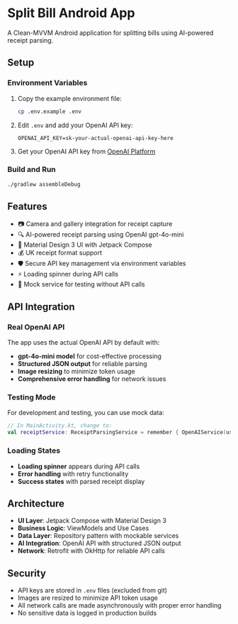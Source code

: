 # Split Bill Android App

A Clean-MVVM Android application for splitting bills using AI-powered receipt parsing.

## Setup

### Environment Variables

1. Copy the example environment file:
   ```bash
   cp .env.example .env
   ```

2. Edit `.env` and add your OpenAI API key:
   ```
   OPENAI_API_KEY=sk-your-actual-openai-api-key-here
   ```

3. Get your OpenAI API key from [OpenAI Platform](https://platform.openai.com/api-keys)

### Build and Run

```bash
./gradlew assembleDebug
```

## Features

- 📷 Camera and gallery integration for receipt capture
- 🔍 AI-powered receipt parsing using OpenAI gpt-4o-mini
- 📱 Material Design 3 UI with Jetpack Compose
- 💰 UK receipt format support
- 🛡️ Secure API key management via environment variables
- ⚡ Loading spinner during API calls
- 🧪 Mock service for testing without API calls

## API Integration

### Real OpenAI API

The app uses the actual OpenAI API by default with:

- **gpt-4o-mini model** for cost-effective processing
- **Structured JSON output** for reliable parsing
- **Image resizing** to minimize token usage
- **Comprehensive error handling** for network issues

### Testing Mode

For development and testing, you can use mock data:

```kotlin
// In MainActivity.kt, change to:
val receiptService: ReceiptParsingService = remember { OpenAIService(useMock = true) }
```

### Loading States

- **Loading spinner** appears during API calls
- **Error handling** with retry functionality
- **Success states** with parsed receipt display

## Architecture

- **UI Layer**: Jetpack Compose with Material Design 3
- **Business Logic**: ViewModels and Use Cases
- **Data Layer**: Repository pattern with mockable services
- **AI Integration**: OpenAI API with structured JSON output
- **Network**: Retrofit with OkHttp for reliable API calls

## Security

- API keys are stored in `.env` files (excluded from git)
- Images are resized to minimize API token usage
- All network calls are made asynchronously with proper error handling
- No sensitive data is logged in production builds
